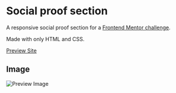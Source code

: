 # Social proof section

A responsive social proof section for a [Frontend Mentor challenge](https://www.frontendmentor.io/challenges/social-proof-section-6e0qTv_bA).

Made with only HTML and CSS.

[Preview Site](https://jonathan-cantor.github.io/Social-proof-section/)

## Image

![Preview Image](https://res.cloudinary.com/dz209s6jk/image/upload/q_auto,g_north,w_800,h_600,c_fill/Screenshots/iiicwciizg4i98ps5q1u.jpg)
